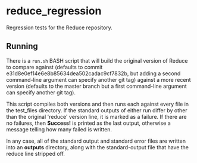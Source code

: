 # reduce_regression
Regression tests for the Reduce repository.

## Running
There is a `run.sh` BASH script that will build the original version of
Reduce to compare against (defaults to commit e31d8e0ef14e6e8b85634dea502cadac9cf7832b,
but adding a second command-line argument can specify another git tag) against
a more recent version (defaults to the master branch but a first command-line argument
can specify another git tag).

This script compiles both versions and then runs each against every file in the
test_files directory.  If the standard outputs of either run differ by other than
the original 'reduce' version line, it is marked as a failure.  If there are no
failures, then **Success!** is printed as the last output, otherwise a message
telling how many failed is written.

In any case, all of the standard output and standard error files are written
into an **outputs** directory, along with the standard-output file that have
the reduce line stripped off.


